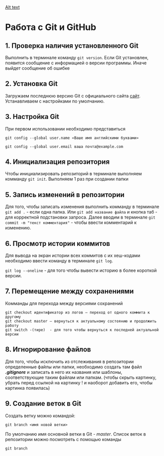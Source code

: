 [Alt text](kisspng-computer-icons-pro-git-portable-network-graphics-i-git-book-pro-git-app-app-5b80546c0b1311.5417567715351368760454.jpg)
# Работа с Git и GitHub
## 1. Проверка наличия установленного Git
Выполнить в терминале команду ``git version``.
Если Git установлен, появится сообщение с информацией о версии программы. Иначе выйдет сообщение об ошибке
## 2. Установка Git
Загружаем последнюю версию Git с официального сайта [сайт](https://git-scm.com/downloads).
Устанавливаем с настройками по умолчанию.
## 3. Настройка Git
При первом использовании необходимо представиться
```
git config --global user.name «Ваше имя английскими буквами»

git config --global user.email ваша почта@example.com
```
## 4. Инициализация репозитория
Чтобы инициализировать репозиторий в терминале выполняем комманду ``git init``. Выполняем 1 раз при создании папки
## 5. Запись изменений в репозитории
Для того, чтобы записать изменения выполнить комманду в терминале ``git add .`` - если одна папка. Или ``git add название файла`` и кнопка таб - для корректной подстановки запроса.
Далее вводим в терминале ``git commit -m "текст комментария"`` - чтобы ввести комментарий к изменению.
## 6. Просмотр истории коммитов
Для вывода на экран истории всех коммитов с их хеш-кодами необходимо ввести команду в терминале ``git log``.

``git log --oneline`` - для того чтобы вывести историю в более короткой версии.

## 7. Перемещение между сохранениями 
Комманды для перехода между версиями сохранений
``````
git checkout идентификатор из логов – переход от одного коммита к другому
git checkout master – вернуться к актуальному состоянию и продолжить работу
git switch -(тире)  - для того чтобы вернуться к последней актуальной версии
``````
## 8. Игнорирование файлов
Для того, чтобы исключить из отслеживания в репозитории определенные файлы или папки, необходимо создать там файл ***.gitignore*** и записать в него их названия или шаблоны, соответствующие таким файлам или папкам. (чтобы скрыть картинку, убрать перед ссылкой на картинку ! и наоборот добавить его, чтобы картинка появилась)
## 9. Создание веток в Git
Создать ветку можно командой:
```
git branch <имя новой ветки>
```
По умолчанию имя основной ветки в Git - *master*.
Список веток в репозитории можно посмотреть с помощью команды 
```
git branch
```